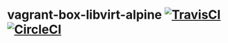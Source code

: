# vagrant-box-libvirt-alpine [![TravisCI](https://travis-ci.org/takumin/vagrant-box-libvirt-alpine.svg?branch=master)](https://travis-ci.org/takumin/vagrant-box-libvirt-alpine) [![CircleCI](https://circleci.com/gh/takumin/vagrant-box-libvirt-alpine.svg?style=svg)](https://circleci.com/gh/takumin/vagrant-box-libvirt-alpine)
